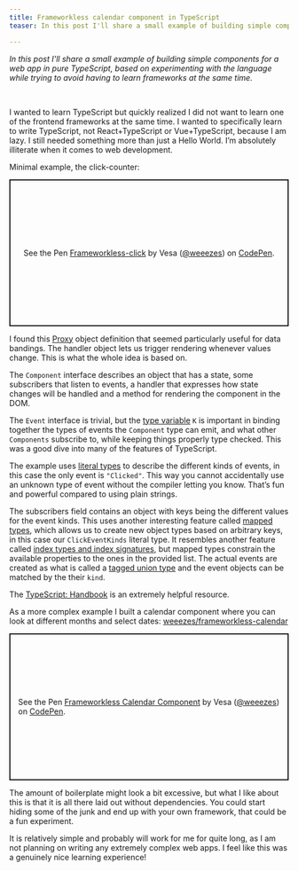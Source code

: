 ```yaml
---
title: Frameworkless calendar component in TypeScript
teaser: In this post I'll share a small example of building simple components for a web app in pure TypeScript, based on experimenting with the language while trying to avoid having to learn frameworks at the same time.

---
```


_In this post I'll share a small example of building simple components for a web app in pure TypeScript, based on experimenting with the language while trying to avoid having to learn frameworks at the same time._

<br/>

I wanted to learn TypeScript but quickly realized I did not want to learn one of the frontend frameworks at the same time. I wanted to specifically learn to write TypeScript, not React+TypeScript or Vue+TypeScript, because I am lazy. I still needed something more than just a Hello World. I’m absolutely illiterate when it comes to web development.

Minimal example, the click-counter:

<p class="codepen" data-height="265" data-theme-id="light" data-default-tab="js,result" data-user="weeezes" data-slug-hash="vYgoKqW" data-preview="true" style="height: 265px; box-sizing: border-box; display: flex; align-items: center; justify-content: center; border: 2px solid; margin: 1em 0; padding: 1em;" data-pen-title="Frameworkless-click">
  <span>See the Pen <a href="https://codepen.io/weeezes/pen/vYgoKqW">
  Frameworkless-click</a> by Vesa (<a href="https://codepen.io/weeezes">@weeezes</a>)
  on <a href="https://codepen.io">CodePen</a>.</span>
</p>
<script async src="https://cpwebassets.codepen.io/assets/embed/ei.js"></script>

I found this [Proxy](https://developer.mozilla.org/en-US/docs/Web/JavaScript/Reference/Global_Objects/Proxy) object definition that seemed particularly useful for data bandings. The handler object lets us trigger rendering whenever values change. This is what the whole idea is based on.

The `Component` interface describes an object that has a state, some subscribers that listen to events, a handler that expresses how state changes will be handled and a method for rendering the component in the DOM.

The `Event` interface is trivial, but the [type variable](https://www.typescriptlang.org/docs/handbook/2/generics.html) `K` is important in binding together the types of events the `Component` type can emit, and what other `Components` subscribe to, while keeping things properly type checked. This was a good dive into many of the features of TypeScript.

The example uses [literal types](https://www.typescriptlang.org/docs/handbook/2/everyday-types.html#literal-types) to describe the different kinds of events, in this case the only event is `"Clicked"`. This way you cannot accidentally use an unknown type of event without the compiler letting you know. That’s fun and powerful compared to using plain strings.

The subscribers field contains an object with keys being the different values for the event kinds. This uses another interesting feature called [mapped types](https://www.typescriptlang.org/docs/handbook/advanced-types.html#mapped-types), which allows us to create new object types based on arbitrary keys, in this case our `ClickEventKinds` literal type. It resembles another feature called [index types and index signatures](https://www.typescriptlang.org/docs/handbook/advanced-types.html#index-types), but mapped types constrain the available properties to the ones in the provided list. The actual events are created as what is called a [tagged union type](https://www.typescriptlang.org/docs/handbook/release-notes/typescript-2-0.html#tagged-union-types) and the event objects can be matched by the their `kind`.

The [TypeScript: Handbook](https://www.typescriptlang.org/docs/handbook/intro.html) is an extremely helpful resource.

As a more complex example I built a calendar component where you can look at different months and select dates: [weeezes/frameworkless-calendar](https://github.com/weeezes/frameworkless-calendar)

<p class="codepen" data-height="265" data-theme-id="light" data-default-tab="js,result" data-user="weeezes" data-slug-hash="xxqbvOo" data-preview="true" style="height: 265px; box-sizing: border-box; display: flex; align-items: center; justify-content: center; border: 2px solid; margin: 1em 0; padding: 1em;" data-pen-title="Frameworkless Calendar Component">
  <span>See the Pen <a href="https://codepen.io/weeezes/pen/xxqbvOo">
  Frameworkless Calendar Component</a> by Vesa (<a href="https://codepen.io/weeezes">@weeezes</a>)
  on <a href="https://codepen.io">CodePen</a>.</span>
</p>
<script async src="https://cpwebassets.codepen.io/assets/embed/ei.js"></script>

The amount of boilerplate might look a bit excessive, but what I like about this is that it is all there laid out without dependencies. You could start hiding some of the junk and end up with your own framework, that could be a fun experiment.

It is relatively simple and probably will work for me for quite long, as I am not planning on writing any extremely complex web apps. I feel like this was a genuinely nice learning experience!
